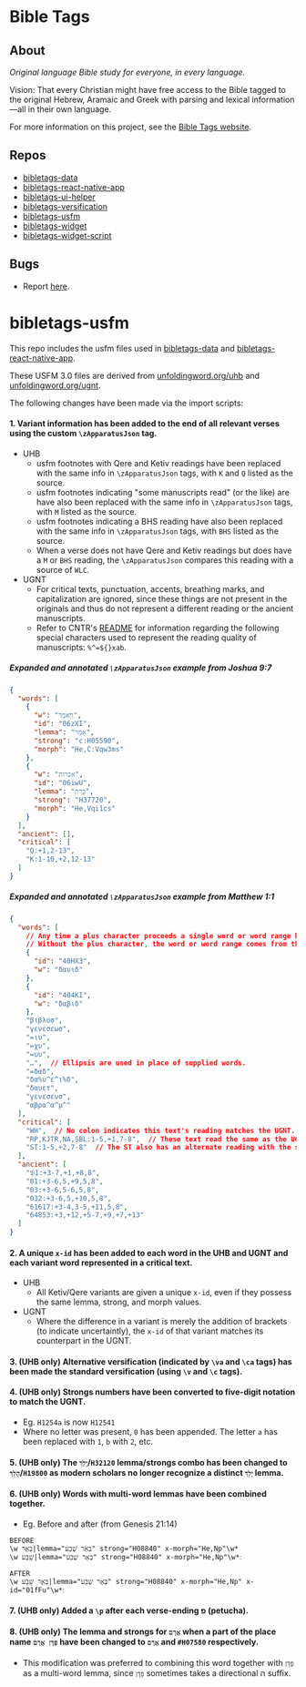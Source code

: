 # Bible Tags

## About

*Original language Bible study for everyone, in every language.*

Vision: That every Christian might have free access to the Bible tagged to the original Hebrew, Aramaic and Greek with parsing and lexical information—all in their own language.

For more information on this project, see the [Bible Tags website](https://bibletags.org).

## Repos

* [bibletags-data](https://github.com/educational-resources-and-services/bibletags-data)
* [bibletags-react-native-app](https://github.com/educational-resources-and-services/bibletags-react-native-app)
* [bibletags-ui-helper](https://github.com/educational-resources-and-services/bibletags-ui-helper)
* [bibletags-versification](https://github.com/educational-resources-and-services/bibletags-versification)
* [bibletags-usfm](https://github.com/educational-resources-and-services/bibletags-usfm)
* [bibletags-widget](https://github.com/educational-resources-and-services/bibletags-widget)
* [bibletags-widget-script](https://github.com/educational-resources-and-services/bibletags-widget-script)

## Bugs

* Report [here](https://github.com/educational-resources-and-services/bibletags-data/issues).

# bibletags-usfm

This repo includes the usfm files used in [bibletags-data](https://github.com/educational-resources-and-services/bibletags-data) and [bibletags-react-native-app](https://github.com/educational-resources-and-services/bibletags-react-native-app).

These USFM 3.0 files are derived from [unfoldingword.org/uhb](https://unfoldingword.org/uhb) and [unfoldingword.org/ugnt](https://unfoldingword.org/ugnt).

The following changes have been made via the import scripts:

#### 1. Variant information has been added to the end of all relevant verses using the custom `\zApparatusJson` tag.

  - UHB
    - usfm footnotes with Qere and Ketiv readings have been replaced with the same info in `\zApparatusJson` tags, with `K` and `Q` listed as the source.
    - usfm footnotes indicating "some manuscripts read" (or the like) are have also been replaced with the same info in `\zApparatusJson` tags, with `M` listed as the source.
    - usfm footnotes indicating a BHS reading have also been replaced with the same info in `\zApparatusJson` tags, with `BHS` listed as the source.
    - When a verse does not have Qere and Ketiv readings but does have a `M` or `BHS` reading, the `\zApparatusJson` compares this reading with a source of `WLC`.
  - UGNT
    - For critical texts, punctuation, accents, breathing marks, and capitalization are ignored, since these things are not present in the originals and thus do not represent a different reading or the ancient manuscripts.
    - Refer to CNTR's [README](/cntr/transcriptions/%23README.txt) for information regarding the following special characters used to represent the reading quality of manuscripts: `%^=${}xab`.

##### Expanded and annotated `\zApparatusJson` example from Joshua 9:7

```json
{
  "words": [
    {
      "w": "וַיֹּ֥אמֶר",
      "id": "06zXI",
      "lemma": "אָמַר",
      "strong": "c:H05590",
      "morph": "He,C:Vqw3ms"
    },
    {
      "w": "אכרות",
      "id": "06iwU",
      "lemma": "כָּרַת",
      "strong": "H37720",
      "morph": "He,Vqi1cs"
    }
  ],
  "ancient": [],
  "critical": [
    "Q:+1,2-13",
    "K:1-10,+2,12-13"
  ]
}
```

##### Expanded and annotated `\zApparatusJson` example from Matthew 1:1

```json
{
  "words": [
    // Any time a plus character proceeds a single word or word range below, it means these words come from this `words` array.
    // Without the plus character, the word or word range comes from the UGNT.
    {
      "id": "40HX3",
      "w": "δαυιδ"
    },
    {
      "id": "404KI",
      "w": "δαβιδ"
    },
    "βιβλοσ",
    "γενεσεωσ",
    "=ιυ",
    "=χυ",
    "=υυ",
    "…",  // Ellipsis are used in place of supplied words.
    "=δαδ",
    "δα%υ^ε^ι%δ",
    "δαυετ",
    "γενεσενσ",
    "αβρα^α^μ^"
  ],
  "critical": [
    "WH",  // No colon indicates this text's reading matches the UGNT.
    "RP,KJTR,NA,SBL:1-5,+1,7-8",  // These text read the same as the UGNT for words 1-5 and 7-8. The sixth word is replaced with δαυιδ from the `words` array above.
    "ST:1-5,+2,7-8"  // The ST also has an alternate reading with the sixth word, but uses δαβιδ.
  ],
  "ancient": [
    "𝔓1:+3-7,+1,+8,8",
    "01:+3-6,5,+9,5,8",
    "03:+3-6,5-6,5,8",
    "032:+3-6,5,+10,5,8",
    "61617:+3-4,3-5,+11,5,8",
    "64853:+3,+12,+5-7,+9,+7,+13"
  ]
}
```

#### 2. A unique `x-id` has been added to each word in the UHB and UGNT and each variant word represented in a critical text.

  - UHB
    - All Ketiv/Qere variants are given a unique `x-id`, even if they possess the same lemma, strong, and morph values.
  - UGNT
    - Where the difference in a variant is merely the addition of brackets (to indicate uncertaintly), the `x-id` of that variant matches its counterpart in the UGNT.

#### 3. (UHB only) Alternative versification (indicated by `\va` and `\ca` tags) has been made the standard versification (using `\v` and `\c` tags).

#### 4. (UHB only) Strongs numbers have been converted to five-digit notation to match the UGNT.

- Eg. `H1254a` is now `H12541`
- Where no letter was present, `0` has been appended. The letter `a` has been replaced with `1`, `b` with `2`, etc.

#### 5. (UHB only) The `יָלַךְ`/`H32120` lemma/strongs combo has been changed to `הָלַךְ`/`H19800` as modern scholars no longer recognize a distinct `יָלַךְ` lemma.

#### 6. (UHB only) Words with multi-word lemmas have been combined together.

- Eg. Before and after (from Genesis 21:14)

```
BEFORE
\w בְּאֵ֥ר|lemma="בְּאֵר שֶׁבַע" strong="H08840" x-morph="He,Np"\w*
\w שָֽׁבַע|lemma="בְּאֵר שֶׁבַע" strong="H08840" x-morph="He,Np"\w*׃

AFTER
\w בְּאֵ֥ר שָֽׁבַע|lemma="בְּאֵר שֶׁבַע" strong="H08840" x-morph="He,Np" x-id="01fFu"\w*׃
```

#### 7. (UHB only) Added a `\p` after each verse-ending פ (petucha).

#### 8. (UHB only) The lemma and strongs for `אֲרָם` when a part of the place name `פַּדָּן אֲרָם` have been changed to `אֲרָם` and `#H07580` respectively.

- This modification was preferred to combining this word together with `פַּדָּן` as a multi-word lemma, since `פַּדָּן` sometimes takes a directional ה suffix.
